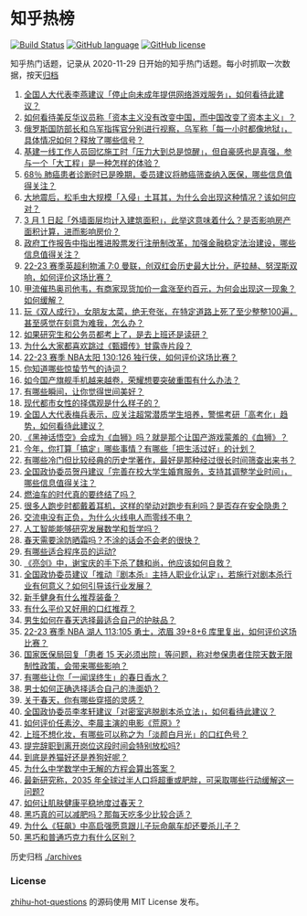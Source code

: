 # 知乎热榜
[![Build Status](https://github.com/ToWeLong/zhihu-hot-questions/workflows/CI/badge.svg)](https://github.com/ToWeLong/zhihu-hot-questions/actions)
[![GitHub language](https://img.shields.io/badge/language-golang-orange.svg)](https://golang.org/)
[![GitHub license](https://img.shields.io/github/license/ToWeLong/zhihu-hot-questions)](https://github.com/ToWeLong/zhihu-hot-questions/blob/main/LICENSE)

知乎热门话题，记录从 2020-11-29 日开始的知乎热门话题。每小时抓取一次数据，按天[归档](./archives)

<!-- BEGIN -->

1. [全国人大代表李燕建议「停止向未成年提供网络游戏服务」，如何看待此建议？](https://www.zhihu.com/question/587681635)
1. [如何看待美反华议员称「资本主义没有改变中国，而中国改变了资本主义」？](https://www.zhihu.com/question/587689380)
1. [俄罗斯国防部长和乌军指挥官分别进行视察，乌军称「每一小时都像地狱」，具体情况如何？释放了哪些信号？](https://www.zhihu.com/question/587711501)
1. [基建一线工作人员回忆施工时「压力大到总是惊醒」，但自豪感也是真强，参与一个「大工程」是一种怎样的体验？](https://www.zhihu.com/question/586906870)
1. [68％ 肺癌患者诊断时已是晚期，委员建议将肺癌筛查纳入医保，哪些信息值得关注？](https://www.zhihu.com/question/587716313)
1. [大地震后，松毛虫大规模「入侵」土耳其，为什么会出现这种情况？该如何应对？](https://www.zhihu.com/question/587812397)
1. [3 月 1 日起「外墙面层均计入建筑面积」，此举这意味着什么？是否影响房产面积计算，进而影响房价？](https://www.zhihu.com/question/587580594)
1. [政府工作报告中指出推进股票发行注册制改革，加强金融稳定法治建设，哪些信息值得关注？](https://www.zhihu.com/question/587681477)
1. [22-23 赛季英超利物浦 7:0 曼联，创双红会历史最大比分，萨拉赫、努涅斯双响，如何评价这场比赛？](https://www.zhihu.com/question/587776542)
1. [甲流催热奥司他韦，有商家现货加价一盒涨至约百元，为何会出现这一现象？如何缓解？](https://www.zhihu.com/question/587738983)
1. [玩《双人成行》，女朋友太菜，绝无夸张，在特定道路上死了至少整整100遍，甚至感觉在刻意为难我，怎么办？](https://www.zhihu.com/question/452785716)
1. [如果研究生和公务员都考上了，是去上班还是读研？](https://www.zhihu.com/question/587186525)
1. [为什么大家都喜欢跳过《甄嬛传》甘露寺片段？](https://www.zhihu.com/question/585696775)
1. [22-23 赛季 NBA太阳 130:126 独行侠，如何评价这场比赛？](https://www.zhihu.com/question/587779878)
1. [你知道哪些惊蛰节气的诗词？](https://www.zhihu.com/question/587084780)
1. [如今国产旗舰手机越来越卷，荣耀想要突破重围有什么办法？](https://www.zhihu.com/question/587808346)
1. [有哪些瞬间，让你觉得世间美好？](https://www.zhihu.com/question/583132585)
1. [现代都市女性的择偶观是什么样子的？](https://www.zhihu.com/question/586918608)
1. [全国人大代表梅兵表示，应关注超常潜质学生培养，警惕考研「高考化」趋势，如何看待此建议？](https://www.zhihu.com/question/587731318)
1. [《黑神话悟空》会成为《血狮》吗？就是那个让国产游戏蒙羞的《血狮》？](https://www.zhihu.com/question/587584367)
1. [今年，你打算「搞定」哪些事情？有哪些「把生活过好」的计划？](https://www.zhihu.com/question/586886503)
1. [有哪些冷门但比较经典的历史学著作，最好是那种经过很长时间筛查出来书？](https://www.zhihu.com/question/512110294)
1. [全国政协委员贺丹建议「完善在校大学生婚育服务，支持其调整学业时间」，哪些信息值得关注？](https://www.zhihu.com/question/587703283)
1. [燃油车的时代真的要终结了吗？](https://www.zhihu.com/question/540151234)
1. [很多人跑步时都戴着耳机，这样的举动对跑步有利吗？是否存在安全隐患？](https://www.zhihu.com/question/586809191)
1. [交流电没有正负，为什么火线电人而零线不电？](https://www.zhihu.com/question/583529769)
1. [人工智能能够研究发展数学和哲学吗？](https://www.zhihu.com/question/413552492)
1. [春天需要涂防晒霜吗？不涂的话会不会老的很快？](https://www.zhihu.com/question/585068983)
1. [有哪些适合程序员的运动?](https://www.zhihu.com/question/587085827)
1. [《亮剑》中，谢宝庆的手下杀了魏和尚，他应该如何自救？](https://www.zhihu.com/question/510009620)
1. [全国政协委员建议「推动『剧本杀』主持人职业化认定」，若施行对剧本杀行业有何意义？如何引导该行业发展？](https://www.zhihu.com/question/587071907)
1. [新手健身有什么推荐装备？](https://www.zhihu.com/question/585793718)
1. [有什么平价又好用的口红推荐？](https://www.zhihu.com/question/586827796)
1. [男生如何在春天选择最适合自己的护肤品？](https://www.zhihu.com/question/584644026)
1. [22-23 赛季 NBA 湖人 113:105 勇士，浓眉 39+8+6 库里复出，如何评价这场比赛？](https://www.zhihu.com/question/587788872)
1. [国家医保局回复「患者 15 天必须出院」等问题，称对参保患者住院天数无限制性政策，会带来哪些影响？](https://www.zhihu.com/question/587711622)
1. [有哪些让你「一闻误终生」的春日香水？](https://www.zhihu.com/question/584367641)
1. [男士如何正确选择适合自己的洗面奶？](https://www.zhihu.com/question/586325304)
1. [关于春天，你有哪些穿搭的灵感？](https://www.zhihu.com/question/584367654)
1. [全国政协委员李孝轩建议「对密室逃脱剧本杀立法」，如何看待此建议？](https://www.zhihu.com/question/587824347)
1. [如何评价任素汐、李晨主演的电影《荒原》?](https://www.zhihu.com/question/586197037)
1. [上班不想化妆，有哪些可以称之为「淡颜白月光」的口红色号？](https://www.zhihu.com/question/584367667)
1. [提完辞职到离开岗位这段时间会特别放松吗?](https://www.zhihu.com/question/583729202)
1. [到底是养猫好还是养狗好呢？](https://www.zhihu.com/question/587301434)
1. [为什么中学数学中无解的方程会算出答案？](https://www.zhihu.com/question/587429313)
1. [最新研究称，2035 年全球过半人口将超重或肥胖，可采取哪些行动缓解这一问题?](https://www.zhihu.com/question/587819933)
1. [如何让肌肤健康平稳地度过春天？](https://www.zhihu.com/question/584364219)
1. [黑巧真的可以减肥吗？那每天吃多少比较合适？](https://www.zhihu.com/question/585692172)
1. [为什么《狂飙》中高启强愿意跟儿子玩命飙车却还要杀儿子？](https://www.zhihu.com/question/581767955)
1. [黑巧和普通巧克力有什么区别？](https://www.zhihu.com/question/585692179)

<!-- END -->

历史归档 [./archives](./archives)


### License
[zhihu-hot-questions](https://github.com/towelong/zhihu-hot-questions) 的源码使用 MIT License 发布。
